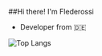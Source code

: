 ##Hi there! I'm Flederossi

* Developer from 🇩🇪

![Top Langs](https://github-readme-stats.vercel.app/api/top-langs/?username=flederossi&theme=buefy&layout=compact)
